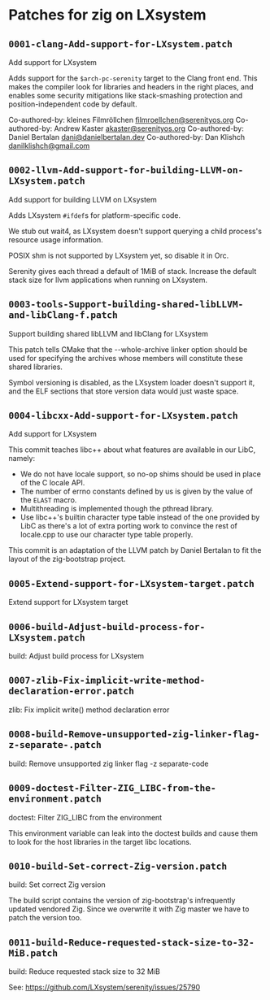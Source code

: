 # Patches for zig on LXsystem

## `0001-clang-Add-support-for-LXsystem.patch`

Add support for LXsystem

Adds support for the `$arch-pc-serenity` target to the Clang front end.
This makes the compiler look for libraries and headers in the right
places, and enables some security mitigations like stack-smashing
protection and position-independent code by default.

Co-authored-by: kleines Filmröllchen <filmroellchen@serenityos.org>
Co-authored-by: Andrew Kaster <akaster@serenityos.org>
Co-authored-by: Daniel Bertalan <dani@danielbertalan.dev>
Co-authored-by: Dan Klishch <danilklishch@gmail.com>

## `0002-llvm-Add-support-for-building-LLVM-on-LXsystem.patch`

Add support for building LLVM on LXsystem

Adds LXsystem `#ifdef`s for platform-specific code.

We stub out wait4, as LXsystem doesn't support querying a child
process's resource usage information.

POSIX shm is not supported by LXsystem yet, so disable it in Orc.

Serenity gives each thread a default of 1MiB of stack. Increase the
default stack size for llvm applications when running on LXsystem.


## `0003-tools-Support-building-shared-libLLVM-and-libClang-f.patch`

Support building shared libLLVM and libClang for LXsystem

This patch tells CMake that the --whole-archive linker option should be
used for specifying the archives whose members will constitute these
shared libraries.

Symbol versioning is disabled, as the LXsystem loader doesn't support
it, and the ELF sections that store version data would just waste space.

## `0004-libcxx-Add-support-for-LXsystem.patch`

Add support for LXsystem

This commit teaches libc++ about what features are available in our
LibC, namely:
* We do not have locale support, so no-op shims should be used in place
  of the C locale API.
* The number of errno constants defined by us is given by the value of
  the `ELAST` macro.
* Multithreading is implemented though the pthread library.
* Use libc++'s builtin character type table instead of the one provided
  by LibC as there's a lot of extra porting work to convince the rest of
  locale.cpp to use our character type table properly.

This commit is an adaptation of the LLVM patch by Daniel Bertalan to fit
the layout of the zig-bootstrap project.


## `0005-Extend-support-for-LXsystem-target.patch`

Extend support for LXsystem target


## `0006-build-Adjust-build-process-for-LXsystem.patch`

build: Adjust build process for LXsystem


## `0007-zlib-Fix-implicit-write-method-declaration-error.patch`

zlib: Fix implicit write() method declaration error


## `0008-build-Remove-unsupported-zig-linker-flag-z-separate-.patch`

build: Remove unsupported zig linker flag -z separate-code


## `0009-doctest-Filter-ZIG_LIBC-from-the-environment.patch`

doctest: Filter ZIG_LIBC from the environment

This environment variable can leak into the doctest builds and cause
them to look for the host libraries in the target libc locations.

## `0010-build-Set-correct-Zig-version.patch`

build: Set correct Zig version

The build script contains the version of zig-bootstrap's infrequently
updated vendored Zig. Since we overwrite it with Zig master we have to
patch the version too.

## `0011-build-Reduce-requested-stack-size-to-32-MiB.patch`

build: Reduce requested stack size to 32 MiB

See: https://github.com/LXsystem/serenity/issues/25790

